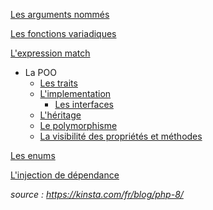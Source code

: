 [Les arguments nommés](arguments_nommes.md)

[Les fonctions variadiques](fonctions_variadiques.md)

[L'expression match](expression_match.md)

* La POO
    * [Les traits](trait.md)
    * [L'implementation](implementation.md)
        * [Les interfaces](interface.md)
    * [L'héritage](heritage.md)
    * [Le polymorphisme](polymorphisme.md)
    * [La visibilité des propriétés et méthodes
      ](visibilite.md)

[Les enums](enums.md)

[L'injection de dépendance](injection_dependance.md)


_source : https://kinsta.com/fr/blog/php-8/</p>_

